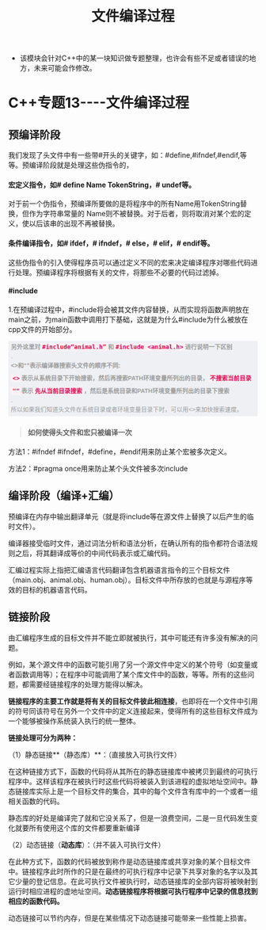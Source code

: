 ﻿---
layout: post
title:  "文件编译过程"
data: 星期一, 16. 三月 2020 10:29下午  
categories: C++
tags: 专题
---
* 该模块会针对C++中的某一块知识做专题整理，也许会有些不足或者错误的地方，未来可能会作修改。

# C++专题13----文件编译过程

## 预编译阶段


我们发现了头文件中有一些带#开头的关键字，如：#define,#ifndef,#endif,等等。预编译阶段就是处理这些伪指令的，


####  宏定义指令，如# define Name TokenString，# undef等。
对于前一个伪指令，预编译所要做的是将程序中的所有Name用TokenString替换，但作为字符串常量的 Name则不被替换。对于后者，则将取消对某个宏的定义，使以后该串的出现不再被替换。



#### 条件编译指令，如# ifdef，# ifndef，# else，# elif，# endif等。
这些伪指令的引入使得程序员可以通过定义不同的宏来决定编译程序对哪些代码进行处理。预编译程序将根据有关的文件，将那些不必要的代码过滤掉。


#### #include
1.在预编译过程中，#include将会被其文件内容替换，从而实现将函数声明放在main之前，为main函数中调用打下基础，这就是为什么#include为什么被放在cpp文件的开始部分。

![](https://github.com/LLLibra/LLLibra.github.io/raw/master/_posts/imgs/20200316-223623.png)


> #### 如何使得头文件和宏只被编译一次

>
方法1：#ifndef
 #ifndef，#define，#endif用来防止某个宏被多次定义。
>
方法2：#pragma once用来防止某个头文件被多次include

## 编译阶段（编译+汇编）
预编译在内存中输出翻译单元（就是将include等在源文件上替换了以后产生的临时文件）。

编译器接受临时文件，通过词法分析和语法分析，在确认所有的指令都符合语法规则之后，将其翻译成等价的中间代码表示或汇编代码。

汇编过程实际上指把汇编语言代码翻译包含机器语言指令的三个目标文件（main.obj、animal.obj、human.obj）。目标文件中所存放的也就是与源程序等效的目标的机器语言代码。


## 链接阶段
由汇编程序生成的目标文件并不能立即就被执行，其中可能还有许多没有解决的问题。

例如，某个源文件中的函数可能引用了另一个源文件中定义的某个符号（如变量或者函数调用等）；在程序中可能调用了某个库文件中的函数，等等。所有的这些问题，都需要经链接程序的处理方能得以解决。

**链接程序的主要工作就是将有关的目标文件彼此相连接**，也即将在一个文件中引用的符号同该符号在另外一个文件中的定义连接起来，使得所有的这些目标文件成为一个能够被操作系统装入执行的统一整体。

**链接处理可分为两种：**

（1）静态链接**（静态库）**：（直接放入可执行文件）

在这种链接方式下，函数的代码将从其所在的静态链接库中被拷贝到最终的可执行程序中。这样该程序在被执行时这些代码将被装入到该进程的虚拟地址空间中。静态链接库实际上是一个目标文件的集合，其中的每个文件含有库中的一个或者一组相关函数的代码。

静态库的好处是编译完了就和它没关系了，但是一浪费空间，二是一旦代码发生变化就要所有使用这个库的文件都要重新编译

（2）动态链接（**动态库**）：（并不装入可执行文件）

在此种方式下，函数的代码被放到称作是动态链接库或共享对象的某个目标文件中。链接程序此时所作的只是在最终的可执行程序中记录下共享对象的名字以及其它少量的登记信息。在此可执行文件被执行时，动态链接库的全部内容将被映射到运行时相应进程的虚地址空间。**动态链接程序将根据可执行程序中记录的信息找到相应的函数代码。**

动态链接可以节约内存，但是在某些情况下动态链接可能带来一些性能上损害。
